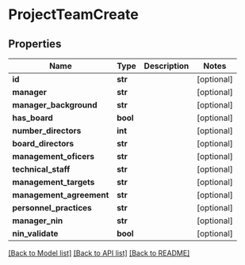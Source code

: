 # ProjectTeamCreate

## Properties
Name | Type | Description | Notes
------------ | ------------- | ------------- | -------------
**id** | **str** |  | [optional] 
**manager** | **str** |  | [optional] 
**manager_background** | **str** |  | [optional] 
**has_board** | **bool** |  | [optional] 
**number_directors** | **int** |  | [optional] 
**board_directors** | **str** |  | [optional] 
**management_oficers** | **str** |  | [optional] 
**technical_staff** | **str** |  | [optional] 
**management_targets** | **str** |  | [optional] 
**management_agreement** | **str** |  | [optional] 
**personnel_practices** | **str** |  | [optional] 
**manager_nin** | **str** |  | [optional] 
**nin_validate** | **bool** |  | [optional] 

[[Back to Model list]](../README.md#documentation-for-models) [[Back to API list]](../README.md#documentation-for-api-endpoints) [[Back to README]](../README.md)


